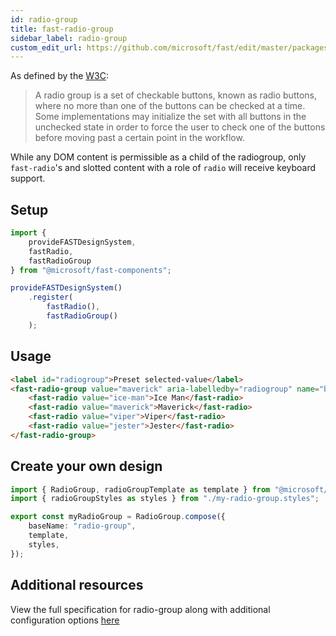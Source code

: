 ```yaml
---
id: radio-group
title: fast-radio-group
sidebar_label: radio-group
custom_edit_url: https://github.com/microsoft/fast/edit/master/packages/web-components/fast-foundation/src/radio-group/README.md
---
```


As defined by the [W3C](https://w3c.github.io/aria-practices/#radiobutton):

> A radio group is a set of checkable buttons, known as radio buttons, where no more than one of the buttons can be checked at a time. Some implementations may initialize the set with all buttons in the unchecked state in order to force the user to check one of the buttons before moving past a certain point in the workflow.

While any DOM content is permissible as a child of the radiogroup, only `fast-radio`'s and slotted content with a role of `radio` will receive keyboard support.

## Setup

```ts
import {
    provideFASTDesignSystem,
    fastRadio,
    fastRadioGroup
} from "@microsoft/fast-components";

provideFASTDesignSystem()
    .register(
        fastRadio(),
        fastRadioGroup()
    );
```

## Usage

```html live
<label id="radiogroup">Preset selected-value</label>
<fast-radio-group value="maverick" aria-labelledby="radiogroup" name="best-pilot">
    <fast-radio value="ice-man">Ice Man</fast-radio>
    <fast-radio value="maverick">Maverick</fast-radio>
    <fast-radio value="viper">Viper</fast-radio>
    <fast-radio value="jester">Jester</fast-radio>
</fast-radio-group>
```

## Create your own design

```ts
import { RadioGroup, radioGroupTemplate as template } from "@microsoft/fast-foundation";
import { radioGroupStyles as styles } from "./my-radio-group.styles";

export const myRadioGroup = RadioGroup.compose({
    baseName: "radio-group",
    template,
    styles,
});
```

## Additional resources

View the full specification for radio-group along with additional configuration options [here](https://github.com/microsoft/fast/blob/master/packages/web-components/fast-foundation/src/radio-group/radio-group.spec.md)